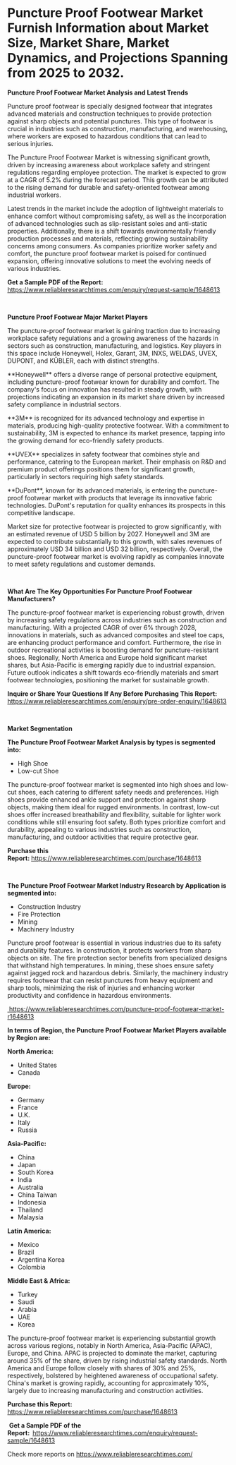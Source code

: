 <p><h1>Puncture Proof Footwear Market Furnish Information about Market Size, Market Share, Market Dynamics, and Projections Spanning from 2025 to 2032.</h1></p><p><strong>Puncture Proof Footwear Market Analysis and Latest Trends</strong></p>
<p><p>Puncture proof footwear is specially designed footwear that integrates advanced materials and construction techniques to provide protection against sharp objects and potential punctures. This type of footwear is crucial in industries such as construction, manufacturing, and warehousing, where workers are exposed to hazardous conditions that can lead to serious injuries. </p><p>The Puncture Proof Footwear Market is witnessing significant growth, driven by increasing awareness about workplace safety and stringent regulations regarding employee protection. The market is expected to grow at a CAGR of 5.2% during the forecast period. This growth can be attributed to the rising demand for durable and safety-oriented footwear among industrial workers. </p><p>Latest trends in the market include the adoption of lightweight materials to enhance comfort without compromising safety, as well as the incorporation of advanced technologies such as slip-resistant soles and anti-static properties. Additionally, there is a shift towards environmentally friendly production processes and materials, reflecting growing sustainability concerns among consumers. As companies prioritize worker safety and comfort, the puncture proof footwear market is poised for continued expansion, offering innovative solutions to meet the evolving needs of various industries.</p></p>
<p><strong>Get a Sample PDF of the Report:&nbsp;</strong> <a href="https://www.reliableresearchtimes.com/enquiry/request-sample/1648613?utm_campaign=2714&utm_medium=2&utm_source=Github&utm_content=ia&utm_term=25032025&utm_id=puncture-proof-footwear">https://www.reliableresearchtimes.com/enquiry/request-sample/1648613</a></p>
<p>&nbsp;</p>
<p><strong>Puncture Proof Footwear Major Market Players</strong></p>
<p><p>The puncture-proof footwear market is gaining traction due to increasing workplace safety regulations and a growing awareness of the hazards in sectors such as construction, manufacturing, and logistics. Key players in this space include Honeywell, Holex, Garant, 3M, INXS, WELDAS, UVEX, DUPONT, and KÜBLER, each with distinct strengths.</p><p>**Honeywell** offers a diverse range of personal protective equipment, including puncture-proof footwear known for durability and comfort. The company's focus on innovation has resulted in steady growth, with projections indicating an expansion in its market share driven by increased safety compliance in industrial sectors.</p><p>**3M** is recognized for its advanced technology and expertise in materials, producing high-quality protective footwear. With a commitment to sustainability, 3M is expected to enhance its market presence, tapping into the growing demand for eco-friendly safety products.</p><p>**UVEX** specializes in safety footwear that combines style and performance, catering to the European market. Their emphasis on R&D and premium product offerings positions them for significant growth, particularly in sectors requiring high safety standards.</p><p>**DuPont**, known for its advanced materials, is entering the puncture-proof footwear market with products that leverage its innovative fabric technologies. DuPont's reputation for quality enhances its prospects in this competitive landscape.</p><p>Market size for protective footwear is projected to grow significantly, with an estimated revenue of USD 5 billion by 2027. Honeywell and 3M are expected to contribute substantially to this growth, with sales revenues of approximately USD 34 billion and USD 32 billion, respectively. Overall, the puncture-proof footwear market is evolving rapidly as companies innovate to meet safety regulations and customer demands.</p></p>
<p>&nbsp;</p>
<p><strong>What Are The Key Opportunities For Puncture Proof Footwear Manufacturers?</strong></p>
<p><p>The puncture-proof footwear market is experiencing robust growth, driven by increasing safety regulations across industries such as construction and manufacturing. With a projected CAGR of over 6% through 2028, innovations in materials, such as advanced composites and steel toe caps, are enhancing product performance and comfort. Furthermore, the rise in outdoor recreational activities is boosting demand for puncture-resistant shoes. Regionally, North America and Europe hold significant market shares, but Asia-Pacific is emerging rapidly due to industrial expansion. Future outlook indicates a shift towards eco-friendly materials and smart footwear technologies, positioning the market for sustainable growth.</p></p>
<p><strong>Inquire or Share Your Questions If Any Before Purchasing This Report:</strong> <a href="https://www.reliableresearchtimes.com/enquiry/pre-order-enquiry/1648613?utm_campaign=2714&utm_medium=2&utm_source=Github&utm_content=ia&utm_term=25032025&utm_id=puncture-proof-footwear">https://www.reliableresearchtimes.com/enquiry/pre-order-enquiry/1648613</a></p>
<p>&nbsp;</p>
<p><strong>Market Segmentation</strong></p>
<p><strong>The Puncture Proof Footwear Market Analysis by types is segmented into:</strong></p>
<p><ul><li>High Shoe</li><li>Low-cut Shoe</li></ul></p>
<p><p>The puncture-proof footwear market is segmented into high shoes and low-cut shoes, each catering to different safety needs and preferences. High shoes provide enhanced ankle support and protection against sharp objects, making them ideal for rugged environments. In contrast, low-cut shoes offer increased breathability and flexibility, suitable for lighter work conditions while still ensuring foot safety. Both types prioritize comfort and durability, appealing to various industries such as construction, manufacturing, and outdoor activities that require protective gear.</p></p>
<p><strong>Purchase this Report:&nbsp;</strong><a href="https://www.reliableresearchtimes.com/purchase/1648613?utm_campaign=2714&utm_medium=2&utm_source=Github&utm_content=ia&utm_term=25032025&utm_id=puncture-proof-footwear">https://www.reliableresearchtimes.com/purchase/1648613</a></p>
<p>&nbsp;</p>
<p><strong>The Puncture Proof Footwear Market Industry Research by Application is segmented into:</strong></p>
<p><ul><li>Construction Industry</li><li>Fire Protection</li><li>Mining</li><li>Machinery Industry</li></ul></p>
<p><p>Puncture proof footwear is essential in various industries due to its safety and durability features. In construction, it protects workers from sharp objects on site. The fire protection sector benefits from specialized designs that withstand high temperatures. In mining, these shoes ensure safety against jagged rock and hazardous debris. Similarly, the machinery industry requires footwear that can resist punctures from heavy equipment and sharp tools, minimizing the risk of injuries and enhancing worker productivity and confidence in hazardous environments.</p></p>
<p><a href="https://www.reliableresearchtimes.com/puncture-proof-footwear-market-r1648613?utm_campaign=2714&utm_medium=2&utm_source=Github&utm_content=ia&utm_term=25032025&utm_id=puncture-proof-footwear">&nbsp;https://www.reliableresearchtimes.com/puncture-proof-footwear-market-r1648613</a></p>
<p><strong>In terms of Region, the Puncture Proof Footwear Market Players available by Region are:</strong></p>
<p>
    <p> <strong> North America: </strong>
        <ul>
            <li>United States</li>
            <li>Canada</li>
        </ul>
        </p> 
    <p> <strong> Europe: </strong>
        <ul>
            <li>Germany</li>
            <li>France</li>
            <li>U.K.</li>
            <li>Italy</li>
            <li>Russia</li>
        </ul>
        </p> 
    <p> <strong> Asia-Pacific: </strong>
        <ul>
            <li>China</li>
            <li>Japan</li>
            <li>South Korea</li>
            <li>India</li>
            <li>Australia</li>
            <li>China Taiwan</li>
            <li>Indonesia</li>
            <li>Thailand</li>
            <li>Malaysia</li>
        </ul>
        </p> 
    <p> <strong> Latin America: </strong>
        <ul>
            <li>Mexico</li>
            <li>Brazil</li>
            <li>Argentina Korea</li>
            <li>Colombia</li>
        </ul>
        </p> 
    <p> <strong> Middle East & Africa: </strong>
        <ul>
            <li>Turkey</li>
            <li>Saudi</li>
            <li>Arabia</li>
            <li>UAE</li>
            <li>Korea</li>
        </ul>
    </p>
    </p>
<p><p>The puncture-proof footwear market is experiencing substantial growth across various regions, notably in North America, Asia-Pacific (APAC), Europe, and China. APAC is projected to dominate the market, capturing around 35% of the share, driven by rising industrial safety standards. North America and Europe follow closely with shares of 30% and 25%, respectively, bolstered by heightened awareness of occupational safety. China's market is growing rapidly, accounting for approximately 10%, largely due to increasing manufacturing and construction activities.</p></p>
<p><strong>Purchase this Report: </strong><a href="https://www.reliableresearchtimes.com/purchase/1648613?utm_campaign=2714&utm_medium=2&utm_source=Github&utm_content=ia&utm_term=25032025&utm_id=puncture-proof-footwear">https://www.reliableresearchtimes.com/purchase/1648613</a></p>
<p>&nbsp;<strong>Get a Sample PDF of the Report:&nbsp;&nbsp;</strong><a href="https://www.reliableresearchtimes.com/enquiry/request-sample/1648613?utm_campaign=2714&utm_medium=2&utm_source=Github&utm_content=ia&utm_term=25032025&utm_id=puncture-proof-footwear">https://www.reliableresearchtimes.com/enquiry/request-sample/1648613</a></p>
<p><strong></strong></p>
<p>Check more reports on <a href="https://www.reliableresearchtimes.com/?utm_campaign=2714&utm_medium=2&utm_source=Github&utm_content=ia&utm_term=25032025&utm_id=puncture-proof-footwear">https://www.reliableresearchtimes.com/</a></p>